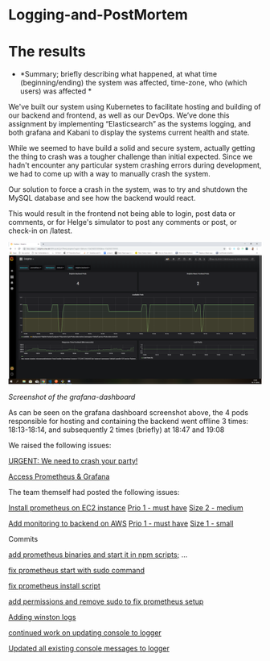 # Logging-and-PostMortem
# The results



*   *Summary; briefly describing what happened, at what time (beginning/ending) the system was affected, time-zone, who (which users) was affected *


We've built our system using Kubernetes to facilitate hosting and building of our backend and frontend, as well as our DevOps. We’ve done this assignment by implementing “Elasticsearch” as the systems logging, and both grafana and Kabani to display the systems current health and state.

While we seemed to have build a solid and secure system, actually getting the thing to crash was a tougher challenge than initial expected. Since we hadn't encounter any particular system crashing errors during development, we had to come up with a way to manually crash the system. 

Our solution to force a crash in the system, was to try and shutdown the MySQL database and see how the backend would react.

This would result in the frontend not being able to login, post data or comments, or for Helge's simulator to post any comments or post, or check-in on /latest.



![grafana screenshot](https://github.com/BingoBois/Logging-and-PostMortem/blob/master/Dolphin-Grafana.png)


*Screenshot of the grafana-dashboard*

As can be seen on the grafana dashboard screenshot above, the 4 pods responsible for hosting and containing the backend went offline 3 times: 18:13-18:14, and subsequently 2 times (briefly) at 18:47 and 19:08

We raised the following issues:

[URGENT: We need to crash your party!](https://github.com/edipetres/HackerNews-GroupF/issues/55)

[Access Prometheus & Grafana](https://github.com/edipetres/HackerNews-GroupF/issues/52) 


The team themself had posted the following issues:

[Install prometheus on EC2 instance](https://github.com/edipetres/HackerNews-GroupF/issues/39) [Prio 1 - must have](https://github.com/edipetres/HackerNews-GroupF/issues?q=is%3Aissue+is%3Aopen+label%3A%22Prio+1+-+must+have%22) [Size 2 - medium](https://github.com/edipetres/HackerNews-GroupF/issues?q=is%3Aissue+is%3Aopen+label%3A%22Size+2+-+medium%22)

[Add monitoring to backend on AWS](https://github.com/edipetres/HackerNews-GroupF/issues/15) [Prio 1 - must have](https://github.com/edipetres/HackerNews-GroupF/issues?q=is%3Aissue+is%3Aopen+label%3A%22Prio+1+-+must+have%22) [Size 1 - small](https://github.com/edipetres/HackerNews-GroupF/issues?q=is%3Aissue+is%3Aopen+label%3A%22Size+1+-+small%22)

Commits 

[add prometheus binaries and start it in npm scripts;](https://github.com/edipetres/HackerNews-GroupF/commit/8d03c3fc8ff5326c0531b9960b0d96f8e245c465) …

[fix prometheus start with sudo command](https://github.com/edipetres/HackerNews-GroupF/commit/eb0b81638917f8e6a23820e5b5f24e762cc5a025)

[fix prometheus install script](https://github.com/edipetres/HackerNews-GroupF/commit/8719e0b42a863fc0302c388d7424b34dc8d41c84)

[add permissions and remove sudo to fix prometheus setup](https://github.com/edipetres/HackerNews-GroupF/commit/ad2261ca2acd4d254b3c1a7dcf6f10e2734b38a0)

[Adding winston logs](https://github.com/edipetres/HackerNews-GroupF/commit/6d5d798ba4da34d435828ca52a155a1db20f2f73)

[continued work on updating console to logger](https://github.com/edipetres/HackerNews-GroupF/commit/4be4d63eccc19fd42e9ae56b8cc85425183acc00)

[Updated all existing console messages to logger](https://github.com/edipetres/HackerNews-GroupF/commit/07e3f5c94d159e6dc489d7d9584d1f10f1cb9514)
